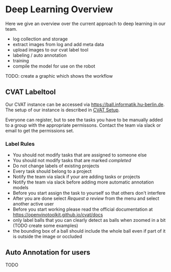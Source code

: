 # Deep Learning Overview
Here we give an overview over the current approach to deep learning in our team.

- log collection and storage
- extract images from log and add meta data
- upload images to our cvat label tool
- labeling / auto annotation
- training
- compile the model for use on the robot

TODO: create a graphic which shows the workflow

## CVAT Labeltool
Our CVAT instance can be accessed via <https://ball.informatik.hu-berlin.de>. The setup of our instance is described in
[CVAT Setup](../naoth_tools/cvat.md).

Everyone can register, but to see the tasks you have to be manually added to a group with the appropriate permissons.
Contact the team via slack or email to get the permissions set. 

### Label Rules
- You should not modify tasks that are assigned to someone else
- You should not modify tasks that are marked *completed*
- Do not change labels of existing projects
- Every task should belong to a project
- Notify the team via slack if your are adding tasks or projects
- Notify the team via slack before adding more automatic annotation models
- Before you start assign the task to yourself so that others don't interfere
- After you are done select *Request a review* from the menu and select another active user
- Before you start working please read the official documentation at <https://openvinotoolkit.github.io/cvat/docs>
- only label balls that you can clearly detect as balls when zoomed in a bit (TODO create some examples)
- the bounding box of a ball should include the whole ball even if part of it is outside the image or occluded

## Auto Annotation for users
TODO

